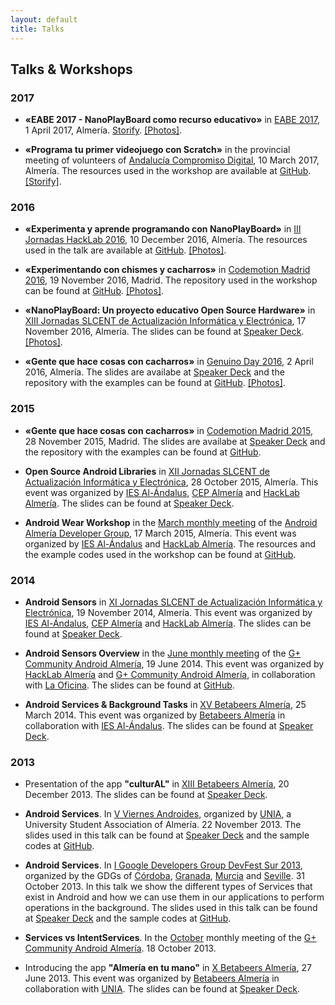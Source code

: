 ```yaml
---
layout: default
title: Talks
---
```


## Talks & Workshops

### 2017

  * **«EABE 2017 - NanoPlayBoard como recurso educativo»** in [EABE 2017](http://hacklabalmeria.net/actividades/2017/04/01/EABE-taller-nanoplayboard.html), 1 April 2017, Almería. [Storify](https://storify.com/josejuansanchez/eabe-2017). [[Photos]](https://goo.gl/photos/qTjx5g9AicXwimq1A).

  * **«Programa tu primer videojuego con Scratch»** in the provincial meeting of volunteers of [Andalucía Compromiso Digital](https://www.andaluciacompromisodigital.org), 10 March 2017, Almería. The resources used in the workshop are available at [GitHub](https://github.com/josejuansanchez/scratch_workshop). [[Storify]](https://storify.com/josejuansanchez/taller-de-scratch).

### 2016

  * **«Experimenta y aprende programando con NanoPlayBoard»** in [III Jornadas HackLab 2016](http://hacklabalmeria.net/2016/12/10/iii-jornadas-hacklab.html), 10 December 2016, Almería. The resources used in the talk are available at [GitHub](https://github.com/josejuansanchez/jornadas-hacklab-2016). [[Photos]](https://goo.gl/photos/Ut4zxLuLw9DxbRCY6).

  * **«Experimentando con chismes y cacharros»** in [Codemotion Madrid 2016](https://2016.codemotion.es/agenda.html#5716304078045184/84674010), 19 November 2016, Madrid. The repository used in the workshop can be found at [GitHub](https://github.com/MiguelAngelLV/codemotion2016). [[Photos]](https://goo.gl/photos/t2YNy1f8etCYd8mM6).

  * **«NanoPlayBoard: Un proyecto educativo Open Source Hardware»** in [XIII Jornadas SLCENT de Actualización Informática y Electrónica](http://hacklabalmeria.net/actividades/2016/11/17/xiii-jornadas-slcent.html), 17 November 2016, Almería. The slides can be found at [Speaker Deck](https://speakerdeck.com/josejuansanchez/nanoplayboard-un-proyecto-educativo-open-source-hardware). [[Photos]](https://goo.gl/photos/FSuAmmQqaFLerqd1A).

  * **«Gente que hace cosas con cacharros»** in [Genuino Day 2016](http://hacklabalmeria.net/actividades/2016/04/02/genuino-day.html), 2 April 2016, Almería. The slides are availabe at [Speaker Deck](https://speakerdeck.com/josejuansanchez/gente-que-hace-cosas-con-cacharros) and the repository with the examples can be found at [GitHub](https://github.com/josejuansanchez/codemotion-2015). [[Photos]](https://goo.gl/photos/x5gDkNyY5BKktzYDA).

### 2015

  * **«Gente que hace cosas con cacharros»** in [Codemotion Madrid 2015](http://2015.codemotion.es/agenda.html#5699289732874240/43004009), 28 November 2015, Madrid. The slides are availabe at [Speaker Deck](https://speakerdeck.com/josejuansanchez/gente-que-hace-cosas-con-cacharros) and the repository with the examples can be found at [GitHub](https://github.com/josejuansanchez/codemotion-2015).

  * **Open Source Android Libraries** in [XII Jornadas SLCENT de Actualización Informática y Electrónica](http://hacklabalmeria.net/actividades/2015/10/28/xii-jornadas-slcent.html), 28 October 2015, Almería. This event was organized by [IES Al-Ándalus](http://www.iesalandalus.org), [CEP Almería](http://www.cepalmeria.org) and [HackLab Almería](http://hacklabalmeria.net). The slides can be found at [Speaker Deck](https://speakerdeck.com/josejuansanchez/open-source-android-libraries).  

  * **Android Wear Workshop** in the [March monthly meeting](https://plus.google.com/u/0/events/ck6ofq23ktvmeu5hiuch561rq94?authkey=CLznvYq-uOD8tQE) of the [Android Almería Developer Group](https://plus.google.com/u/0/communities/105420979515011141876), 17 March 2015, Almería. This event was organized by [IES Al-Ándalus](http://www.iesalandalus.org) and [HackLab Almería](http://hacklabalmeria.net). The resources and the example codes used in the workshop can be found at [GitHub](https://github.com/josejuansanchez/android-wear-workshop). 

### 2014

  * **Android Sensors** in [XI Jornadas SLCENT de Actualización Informática y Electrónica](http://hacklabalmeria.net/evento/20141119/), 19 November 2014, Almería. This event was organized by [IES Al-Ándalus](http://www.iesalandalus.org), [CEP Almería](http://www.cepalmeria.org) and [HackLab Almería](http://hacklabalmeria.net). The slides can be found at [Speaker Deck](https://speakerdeck.com/josejuansanchez/android-sensors). 

  * **Android Sensors Overview** in the [June monthly meeting](https://plus.google.com/u/0/events/c413kli326rdrf6ufgro4jecjm8) of the [G+ Community Android Almería](https://plus.google.com/u/0/communities/105420979515011141876), 19 June 2014. This event was organized by [HackLab Almería](http://hacklabalmeria.net) and [G+ Community Android Almería](https://plus.google.com/u/0/communities/105420979515011141876), in collaboration with [La Oficina](http://laoficinacultural.org). The slides can be found at [GitHub](http://josejuansanchez.org/android-sensors-overview/).

  * **Android Services & Background Tasks** in [XV Betabeers Almería](http://betabeers.com/event/xv-betabeers-almeria-1691/), 25 March 2014. This event was organized by [Betabeers Almería](https://twitter.com/betabeersALM) in collaboration with [IES Al-Ándalus](http://www.iesalandalus.org). The slides can be found at [Speaker Deck](https://speakerdeck.com/josejuansanchez/android-services-and-background-tasks).  

### 2013

  * Presentation of the app **"culturAL"** in [XIII Betabeers Almería](http://betabeers.com/event/xiii-betabeers-almeria-1429/), 20 December 2013. The slides can be found at [Speaker Deck](https://speakerdeck.com/josejuansanchez/cultural).
  
  * **Android Services**.  In [V Viernes Androides](http://unia.ual.es/moodle/course/view.php?id=2), organized by [UNIA](http://unia.ual.es), a University Student Association of Almería. 22 November 2013. The slides used in this talk can be found at [Speaker Deck](https://speakerdeck.com/josejuansanchez/viernes-androides-android-services) and  the sample codes at [GitHub](https://github.com/josejuansanchez/GDG-DevFestSur-2013).

  * **Android Services**.  In [I Google Developers Group DevFest Sur 2013](http://sur.gdgdevfest.com), organized by the GDGs of [Córdoba](https://plus.google.com/u/0/106302567584201009963), [Granada](https://plus.google.com/u/0/+Gdggranada/), [Murcia](https://plus.google.com/u/0/107657001882433902492) and [Seville](https://plus.google.com/u/0/117186888160178861350/). 31 October 2013. In this talk we show the different types of Services that exist in Android and how we can use them in our applications to perform operations in the background. The slides used in this talk can be found at [Speaker Deck](https://speakerdeck.com/josejuansanchez/android-services) and  the sample codes at [GitHub](https://github.com/josejuansanchez/GDG-DevFestSur-2013).

  * **Services vs IntentServices**. In the [October](http://josejuansanchez.org/blog/posts/charlas-de-la-comunidad-android-almera-en-octubre/) monthly meeting of the [G+ Community Android Almería](https://plus.google.com/u/0/communities/105420979515011141876). 18 October 2013.

  * Introducing the app **"Almería en tu mano"** in [X Betabeers Almería](http://betabeers.com/event/x-betabeers-almeria-1061/), 27 June 2013. This event was organized by [Betabeers Almería](https://twitter.com/betabeersALM) in collaboration with [UNIA](http://unia.ual.es). The slides can be found at [Speaker Deck](https://speakerdeck.com/josejuansanchez/almeria-en-tu-mano).
